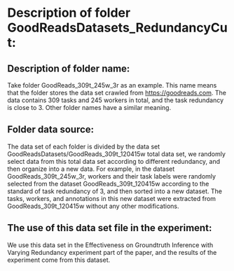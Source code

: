 # Description of folder GoodReadsDatasets_RedundancyCut:

## Description of folder name:
Take folder GoodReads_309t_245w_3r as an example. This name means that the folder stores the data set crawled from https://goodreads.com. 
The data contains 309 tasks and 245 workers in total, and the task redundancy is close to 3. Other folder names have a similar meaning.
## Folder data source: 
The data set of each folder is divided by the data set GoodReadsDatasets/GoodReads_309t_120415w total data set, 
we randomly select data from this total data set according to different redundancy, and then organize into a new data. 
For example, in the dataset GoodReads_309t_245w_3r, workers and their task labels were randomly selected from the dataset GoodReads_309t_120415w 
according to the standard of task redundancy of 3, and then sorted into a new dataset. 
The tasks, workers, and annotations in this new dataset were extracted from GoodReads_309t_120415w without any other modifications.
## The use of this data set file in the experiment: 
We use this data set in the Effectiveness on Groundtruth Inference with Varying Redundancy experiment part of the paper,
and the results of the experiment come from this dataset.